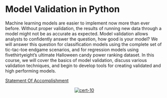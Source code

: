 # Model Validation in Python

Machine learning models are easier to implement now more than ever before. Without proper validation, the results of running new data through a model might not be as accurate as expected. Model validation allows analysts to confidently answer the question, how good is your model? We will answer this question for classification models using the complete set of tic-tac-toe endgame scenarios, and for regression models using fivethirtyeight’s ultimate Halloween candy power ranking dataset. In this course, we will cover the basics of model validation, discuss various validation techniques, and begin to develop tools for creating validated and high performing models.


[Statement Of Accomplishment](https://www.datacamp.com/statement-of-accomplishment/course/6e0954ba5a79a5cfc48cffb993ffd4d810c89756)

 <p align='center'>
  <a href="#">
    <img src='' alt="cert-10">
  </a>
</p>
